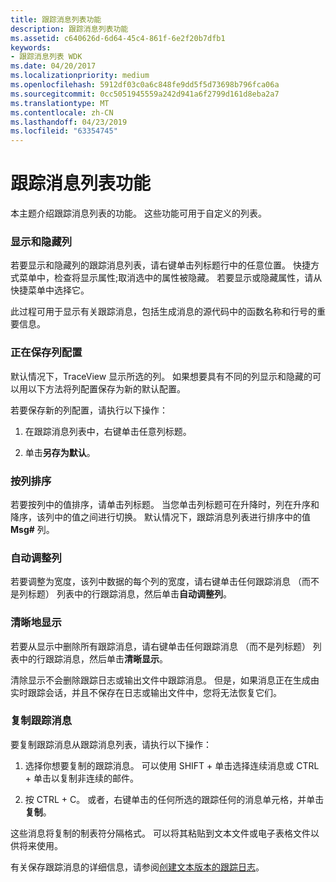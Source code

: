 ```yaml
---
title: 跟踪消息列表功能
description: 跟踪消息列表功能
ms.assetid: c640626d-6d64-45c4-861f-6e2f20b7dfb1
keywords:
- 跟踪消息列表 WDK
ms.date: 04/20/2017
ms.localizationpriority: medium
ms.openlocfilehash: 5912df03c0a6c848fe9dd5f5d73698b796fca06a
ms.sourcegitcommit: 0cc5051945559a242d941a6f2799d161d8eba2a7
ms.translationtype: MT
ms.contentlocale: zh-CN
ms.lasthandoff: 04/23/2019
ms.locfileid: "63354745"
---
```

# <a name="trace-message-list-features"></a>跟踪消息列表功能


本主题介绍跟踪消息列表的功能。 这些功能可用于自定义的列表。

### <a name="span-iddisplayingandhidingcolumnsspanspan-iddisplayingandhidingcolumnsspandisplaying-and-hiding-columns"></a><span id="displaying_and_hiding_columns"></span><span id="DISPLAYING_AND_HIDING_COLUMNS"></span>显示和隐藏列

若要显示和隐藏列的跟踪消息列表，请右键单击列标题行中的任意位置。 快捷方式菜单中，检查将显示属性;取消选中的属性被隐藏。 若要显示或隐藏属性，请从快捷菜单中选择它。

此过程可用于显示有关跟踪消息，包括生成消息的源代码中的函数名称和行号的重要信息。

### <a name="span-idsavingthecolumnconfigurationspanspan-idsavingthecolumnconfigurationspansaving-the-column-configuration"></a><span id="saving_the_column_configuration"></span><span id="SAVING_THE_COLUMN_CONFIGURATION"></span>正在保存列配置

默认情况下，TraceView 显示所选的列。 如果想要具有不同的列显示和隐藏的可以用以下方法将列配置保存为新的默认配置。

若要保存新的列配置，请执行以下操作：

1.  在跟踪消息列表中，右键单击任意列标题。

2.  单击**另存为默认**。

### <a name="span-idsortingbycolumnspanspan-idsortingbycolumnspansorting-by-column"></a><span id="sorting_by_column"></span><span id="SORTING_BY_COLUMN"></span>按列排序

若要按列中的值排序，请单击列标题。 当您单击列标题可在升降时，列在升序和降序，该列中的值之间进行切换。 默认情况下，跟踪消息列表进行排序中的值**Msg\#** 列。

### <a name="span-idautofitcolumnsspanspan-idautofitcolumnsspanautofit-columns"></a><span id="autofit_columns"></span><span id="AUTOFIT_COLUMNS"></span>自动调整列

若要调整为宽度，该列中数据的每个列的宽度，请右键单击任何跟踪消息 （而不是列标题） 列表中的行跟踪消息，然后单击**自动调整列**。

### <a name="span-idcleardisplayspanspan-idcleardisplayspanclear-display"></a><span id="clear_display"></span><span id="CLEAR_DISPLAY"></span>清晰地显示

若要从显示中删除所有跟踪消息，请右键单击任何跟踪消息 （而不是列标题） 列表中的行跟踪消息，然后单击**清晰显示**。

清除显示不会删除跟踪日志或输出文件中跟踪消息。 但是，如果消息正在生成由实时跟踪会话，并且不保存在日志或输出文件中，您将无法恢复它们。

### <a name="span-idcopyingtracemessagesspanspan-idcopyingtracemessagesspancopying-trace-messages"></a><span id="copying_trace_messages"></span><span id="COPYING_TRACE_MESSAGES"></span>复制跟踪消息

要复制跟踪消息从跟踪消息列表，请执行以下操作：

1.  选择你想要复制的跟踪消息。 可以使用 SHIFT + 单击选择连续消息或 CTRL + 单击以复制非连续的邮件。

2.  按 CTRL + C。 或者，右键单击的任何所选的跟踪任何的消息单元格，并单击**复制**。

这些消息将复制的制表符分隔格式。 可以将其粘贴到文本文件或电子表格文件以供将来使用。

有关保存跟踪消息的详细信息，请参阅[创建文本版本的跟踪日志](creating-text-versions-of-trace-logs.md)。

 

 





